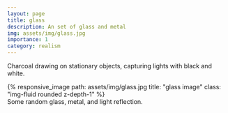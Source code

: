 ```yaml
---
layout: page
title: glass
description: An set of glass and metal
img: assets/img/glass.jpg
importance: 1
category: realism
---
```

Charcoal drawing on stationary objects, capturing lights with black and white. 
<div class="row">
    <div class="col-sm mt-3 mt-md-0">
        {% responsive_image path: assets/img/glass.jpg title: "glass image" class: "img-fluid rounded z-depth-1" %}
    </div>
</div>
<div class="caption">
    Some random glass, metal, and light reflection.
</div>
